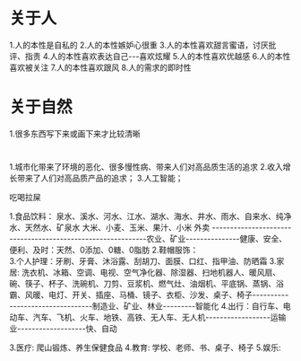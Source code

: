 # 关于人
1.人的本性是自私的
2.人的本性嫉妒心很重
3.人的本性喜欢甜言蜜语，讨厌批评、指责
4.人的本性喜欢表达自己---喜欢炫耀
5.人的本性喜欢优越感
6.人的本性喜欢被关注
7.人的本性喜欢跟风
8.人的需求的即时性

# 关于自然
1.很多东西写下来或画下来才比较清晰

#
1.城市化带来了环境的恶化、很多慢性病、带来人们对高品质生活的追求
2.收入增长带来了人们对高品质产品的追求；
3.人工智能；

吃喝拉屎

1.食品饮料：
   泉水、溪水、河水、江水、湖水、海水、井水、雨水、自来水、纯净水、天然水、矿泉水
   大米、小麦、玉米、果汁、小米
   外卖
   ------------------------------------------------------------农业、矿业---------------健康、安全、便利、及时：天然、0添加、0糖、0脂肪
2.鞋帽服饰：   
3.个人护理：牙刷、牙膏、沐浴露、刮胡刀、面膜、口红、指甲油、防晒霜
3.家居: 洗衣机、冰箱、空调、电视、空气净化器、除湿器、扫地机器人、暖风扇、碗、筷子、杯子、洗碗机、刀剪、豆浆机、燃气灶、油烟机、平底锅、蒸锅、浴霸、风暖、电灯、开关、插座、马桶、镜子、衣柜、沙发、桌子、椅子---------------------------------制造业、矿业、林业---------智能化
4.出行：自行车、电动车、汽车、飞机、火车、地铁、高铁、无人车、无人机------------------运输业-------------------快、自动

3.医疗: 爬山锻炼、养生保健食品
4.教育: 学校、老师、书、桌子、椅子
5.娱乐:

